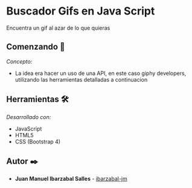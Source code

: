 # Buscador Gifs en Java Script
 Encuentra un gif al azar de lo que quieras

## Comenzando 🚀

_Concepto:_

* La idea era hacer un uso de una API, en este caso giphy developers, utilizando las herramientas detalladas a continuacion


## Herramientas 🛠️

_Desarrollado con:_

* JavaScript
* HTML5
* CSS (Bootstrap 4)



## Autor ✒️


* **Juan Manuel Ibarzabal Salles** - [ibarzabal-jm](https://github.com/ibarzabal-jm)
